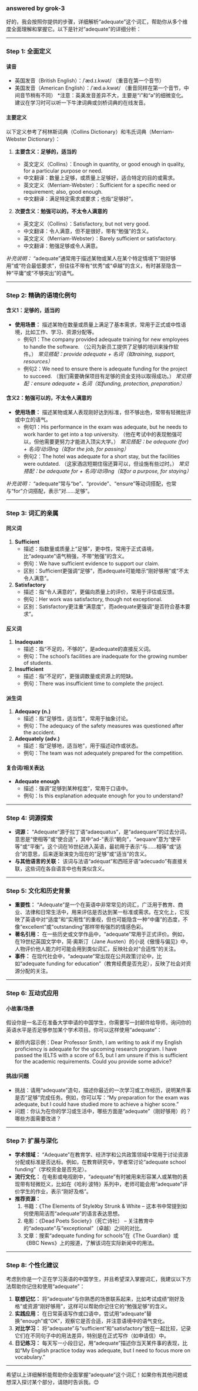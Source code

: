 ### answered by grok-3
好的，我会按照你提供的步骤，详细解析“adequate”这个词汇，帮助你从多个维度全面理解和掌握它。以下是针对“adequate”的详细分析：

---

### Step 1: 全面定义
#### 读音
- 英国发音（British English）：/ˈæd.ɪ.kwət/ （重音在第一个音节）
- 美国发音（American English）：/ˈæd.ə.kwət/ （重音同样在第一个音节，中间音节稍有不同）
  *注意：英美发音差异不大，主要是“i”和“ə”的细微变化。建议在学习时可以听一下牛津词典或剑桥词典的在线发音。

#### 主要定义
以下定义参考了柯林斯词典（Collins Dictionary）和韦氏词典（Merriam-Webster Dictionary）：
1. **主要含义：足够的，适当的**
   - 英文定义（Collins）：Enough in quantity, or good enough in quality, for a particular purpose or need.
   - 中文翻译：数量上足够，或质量上足够好，适合特定的目的或需求。
   - 英文定义（Merriam-Webster）：Sufficient for a specific need or requirement; also, good enough.
   - 中文翻译：满足特定需求或要求；也指“足够好”。
   
2. **次要含义：勉强可以的，不太令人满意的**
   - 英文定义（Collins）：Satisfactory, but not very good.
   - 中文翻译：令人满意，但不是很好，带有“勉强”的含义。
   - 英文定义（Merriam-Webster）：Barely sufficient or satisfactory.
   - 中文翻译：勉强足够或令人满意。

*补充说明：* “adequate”通常用于描述某物或某人在某个特定情境下“刚好够用”或“符合最低要求”，但往往不带有“优秀”或“卓越”的含义，有时甚至隐含一种“平庸”或“不够突出”的语气。

---

### Step 2: 精确的语境化例句
#### 含义1：足够的，适当的
- **使用场景：** 描述某物在数量或质量上满足了基本需求，常用于正式或中性语境，比如工作、学习、资源分配等。
  - 例句1：The company provided adequate training for new employees to handle the software.
    （公司为新员工提供了足够的培训来操作软件。）
    *常见搭配：provide adequate + 名词（如training, support, resources）*
  - 例句2：We need to ensure there is adequate funding for the project to succeed.
    （我们需要确保项目有足够的资金支持以取得成功。）
    *常见搭配：ensure adequate + 名词（如funding, protection, preparation）*

#### 含义2：勉强可以的，不太令人满意的
- **使用场景：** 描述某物或某人表现刚好达到标准，但不够出色，常带有轻微批评或中立的语气。
  - 例句1：His performance in the exam was adequate, but he needs to work harder to get into a top university.
    （他在考试中的表现勉强可以，但他需要更努力才能进入顶尖大学。）
    *常见搭配：be adequate (for) + 名词/动词ing（如for the job, for passing）*
  - 例句2：The hotel was adequate for a short stay, but the facilities were outdated.
    （这家酒店短期住宿还算可以，但设施有些过时。）
    *常见搭配：be adequate for + 名词/动词ing（如for a purpose, for staying）*

*补充说明：* “adequate”常与“be”、“provide”、“ensure”等动词搭配，也常与“for”介词搭配，表示“对……足够”。

---

### Step 3: 词汇的亲属
#### 同义词
1. **Sufficient**  
   - 描述：指数量或质量上“足够”，更中性，常用于正式语境，比“adequate”语气稍强，不带“勉强”的含义。
   - 例句：We have sufficient evidence to support our claim.
   - 区别：Sufficient更强调“足够”，而adequate可能暗示“刚好够用”或“不太令人满意”。
2. **Satisfactory**  
   - 描述：指“令人满意的”，更偏向质量上的评价，常用于评估或反馈。
   - 例句：Her work was satisfactory, though not exceptional.
   - 区别：Satisfactory更注重“满意度”，而adequate更强调“是否符合基本要求”。

#### 反义词
1. **Inadequate**  
   - 描述：指“不足的，不够的”，是adequate的直接反义词。
   - 例句：The school’s facilities are inadequate for the growing number of students.
2. **Insufficient**  
   - 描述：指“不足的”，更强调数量或资源上的短缺。
   - 例句：There was insufficient time to complete the project.

#### 派生词
1. **Adequacy (n.)**  
   - 描述：指“足够性，适当性”，常用于抽象讨论。
   - 例句：The adequacy of the safety measures was questioned after the accident.
2. **Adequately (adv.)**  
   - 描述：指“足够地，适当地”，用于描述动作或状态。
   - 例句：The team was not adequately prepared for the competition.

#### 复合词/相关表达
- **Adequate enough**  
   - 描述：强调“足够到某种程度”，常用于口语中。
   - 例句：Is this explanation adequate enough for you to understand?

---

### Step 4: 词源探索
- **词源：** “Adequate”源于拉丁语“adaequatus”，是“adaequare”的过去分词，意思是“使相等”或“使合适”，其中“ad-”表示“朝向”，“aequare”意为“使平等”或“平衡”。这个词在16世纪进入英语，最初用于表示“与……相等”或“适合”的意思，后来逐渐演变为现在的“足够”或“适当”的含义。
- **与其他语言的关联：** 该词与法语“adéquat”和西班牙语“adecuado”有直接关联，这些词在各自语言中也有类似含义。

---

### Step 5: 文化和历史背景
- **重要性：** “Adequate”是一个在英语中非常常见的词汇，广泛用于教育、商业、法律和日常生活中，用来评估是否达到某一标准或需求。在文化上，它反映了英语中对“适度”和“实用性”的重视，但也可能隐含一种“中庸”的态度，不像“excellent”或“outstanding”那样带有强烈的情感色彩。
- **著名引用：** 在一些历史或文学作品中，“adequate”常用于正式评价。例如，在19世纪英国文学中，简·奥斯汀（Jane Austen）的小说《傲慢与偏见》中，人物评价他人能力时可能会用到类似词汇，反映社会对“合适性”的关注。
- **事件：** 在现代社会中，“adequate”常出现在公共政策讨论中，比如“adequate funding for education”（教育经费是否充足），反映了社会对资源分配的关注。

---

### Step 6: 互动式应用
#### 小故事/场景
假设你是一名正在准备大学申请的中国学生，你需要写一封邮件给导师，询问你的英语水平是否足够参加某个学术项目。你可以这样使用“adequate”：
- 邮件内容示例：Dear Professor Smith, I am writing to ask if my English proficiency is adequate for the upcoming research program. I have passed the IELTS with a score of 6.5, but I am unsure if this is sufficient for the academic requirements. Could you provide some advice?

#### 挑战/问题
- 挑战：请用“adequate”造句，描述你最近的一次学习或工作经历，说明某件事是否“足够”完成任务。例如，你可以写：“My preparation for the exam was adequate, but I could have studied more to achieve a higher score.”  
- 问题：你认为在你的学习或生活中，哪些方面是“adequate”（刚好够用）的？哪些方面需要改进？

---

### Step 7: 扩展与深化
- **学术领域：** “Adequate”在教育学、经济学和公共政策领域中常用于讨论资源分配或标准是否达标。例如，在教育研究中，学者常讨论“adequate school funding”（学校资金是否充足）。
- **流行文化：** 在电影或电视剧中，“adequate”有时被用来形容某人或某物的表现带有轻微贬义，比如在《哈利·波特》系列中，老师可能会用“adequate”评价学生的作业，表示“刚好及格”。
- **推荐资源：**
  1. 书籍：《The Elements of Style》by Strunk & White – 这本书中常提到如何使用简洁而“adequate”的语言表达思想。
  2. 电影：《Dead Poets Society》（死亡诗社） – 关注教育中的“adequate”与“exceptional”（卓越）之间的对比。
  3. 文章：搜索“adequate funding for schools”在《The Guardian》或《BBC News》上的报道，了解该词在实际新闻中的用法。

---

### Step 8: 个性化建议
考虑到你是一个正在学习英语的中国学生，并且希望深入掌握词汇，我建议以下方法帮助你记住和使用“adequate”：
1. **联想记忆：** 将“adequate”与你熟悉的场景联系起来，比如考试成绩“刚好及格”或资源“刚好够用”，这样可以帮助你记住它的“勉强足够”的含义。
2. **实践应用：** 在日常英语写作或口语中，尝试用“adequate”替换“enough”或“OK”，观察它是否合适，并注意语境中的语气变化。
3. **对比学习：** 将“adequate”与“sufficient”和“satisfactory”放在一起比较，记录它们在不同句子中的用法差异，特别是在正式写作（如申请信）中。
4. **日记练习：** 每天写一小段日记，用“adequate”描述你当天某件事的表现，比如“My English practice today was adequate, but I need to focus more on vocabulary.”

---

希望以上详细解析能帮助你全面掌握“adequate”这个词汇！如果你有其他问题或想深入探讨某个部分，请随时告诉我。😊